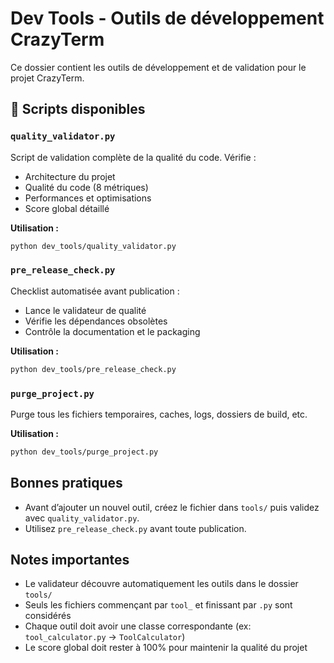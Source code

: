 # Dev Tools - Outils de développement CrazyTerm

Ce dossier contient les outils de développement et de validation pour le projet CrazyTerm.

## 🧰 Scripts disponibles

### `quality_validator.py`

Script de validation complète de la qualité du code. Vérifie :
- Architecture du projet
- Qualité du code (8 métriques)
- Performances et optimisations
- Score global détaillé

**Utilisation :**
```bash
python dev_tools/quality_validator.py
```

### `pre_release_check.py`

Checklist automatisée avant publication :
- Lance le validateur de qualité
- Vérifie les dépendances obsolètes
- Contrôle la documentation et le packaging

**Utilisation :**
```bash
python dev_tools/pre_release_check.py
```

### `purge_project.py`

Purge tous les fichiers temporaires, caches, logs, dossiers de build, etc.

**Utilisation :**
```bash
python dev_tools/purge_project.py
```

## Bonnes pratiques

- Avant d’ajouter un nouvel outil, créez le fichier dans `tools/` puis validez avec `quality_validator.py`.
- Utilisez `pre_release_check.py` avant toute publication.

## Notes importantes

- Le validateur découvre automatiquement les outils dans le dossier `tools/`
- Seuls les fichiers commençant par `tool_` et finissant par `.py` sont considérés
- Chaque outil doit avoir une classe correspondante (ex: `tool_calculator.py` → `ToolCalculator`)
- Le score global doit rester à 100% pour maintenir la qualité du projet
